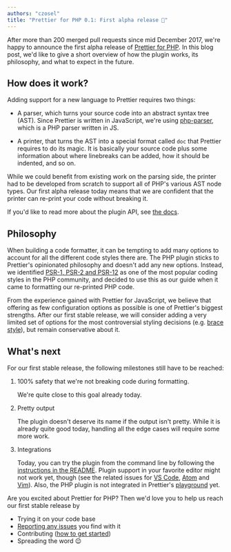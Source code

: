 ```yaml
---
authors: "czosel"
title: "Prettier for PHP 0.1: First alpha release 🎉"
---
```


After more than 200 merged pull requests since mid December 2017, we're happy to announce the first alpha release of [Prettier for PHP](https://github.com/prettier/plugin-php). In this blog post, we'd like to give a short overview of how the plugin works, its philosophy, and what to expect in the future.

<!-- truncate -->

## How does it work?

Adding support for a new language to Prettier requires two things:

- A parser, which turns your source code into an abstract syntax tree (AST). Since Prettier is written in JavaScript, we're using [php-parser](https://github.com/glayzzle/php-parser), which is a PHP parser written in JS.

- A printer, that turns the AST into a special format called `doc` that Prettier requires to do its magic. It is basically your source code plus some information about where linebreaks can be added, how it should be indented, and so on.

While we could benefit from existing work on the parsing side, the printer had to be developed from scratch to support all of PHP's various AST node types. Our first alpha release today means that we are confident that the printer can re-print your code without breaking it.

If you'd like to read more about the plugin API, see [the docs](https://prettier.io/docs/plugins).

## Philosophy

When building a code formatter, it can be tempting to add many options to account for all the different code styles there are. The PHP plugin sticks to Prettier's opinionated philosophy and doesn't add any new options. Instead, we identified [PSR-1, PSR-2 and PSR-12](https://www.php-fig.org/psr/) as one of the most popular coding styles in the PHP community, and decided to use this as our guide when it came to formatting our re-printed PHP code.

From the experience gained with Prettier for JavaScript, we believe that offering as few configuration options as possible is one of Prettier's biggest strengths. After our first stable release, we will consider adding a very limited set of options for the most controversial styling decisions (e.g. [brace style](https://github.com/prettier/plugin-php/issues/107)), but remain conservative about it.

## What's next

For our first stable release, the following milestones still have to be reached:

1.  100% safety that we're not breaking code during formatting.

    We're quite close to this goal already today.

2.  Pretty output

    The plugin doesn't deserve its name if the output isn't pretty. While it is already quite good today, handling all the edge cases will require some more work.

3.  Integrations

    Today, you can try the plugin from the command line by following the [instructions in the README](https://github.com/prettier/plugin-php#install). Plugin support in your favorite editor might not work yet, though (see the related issues for [VS Code](https://github.com/prettier/prettier-vscode/issues/395), [Atom](https://github.com/prettier/prettier-atom/issues/395) and [Vim](https://github.com/prettier/vim-prettier/issues/119)). Also, the PHP plugin is not integrated in Prettier's [playground](https://prettier.io/playground/) yet.

Are you excited about Prettier for PHP? Then we'd love you to help us reach our first stable release by

- Trying it on your code base
- [Reporting any issues](https://github.com/prettier/plugin-php/issues) you find with it
- Contributing ([how to get started](https://github.com/prettier/plugin-php/blob/master/CONTRIBUTING.md))
- Spreading the word 😉
